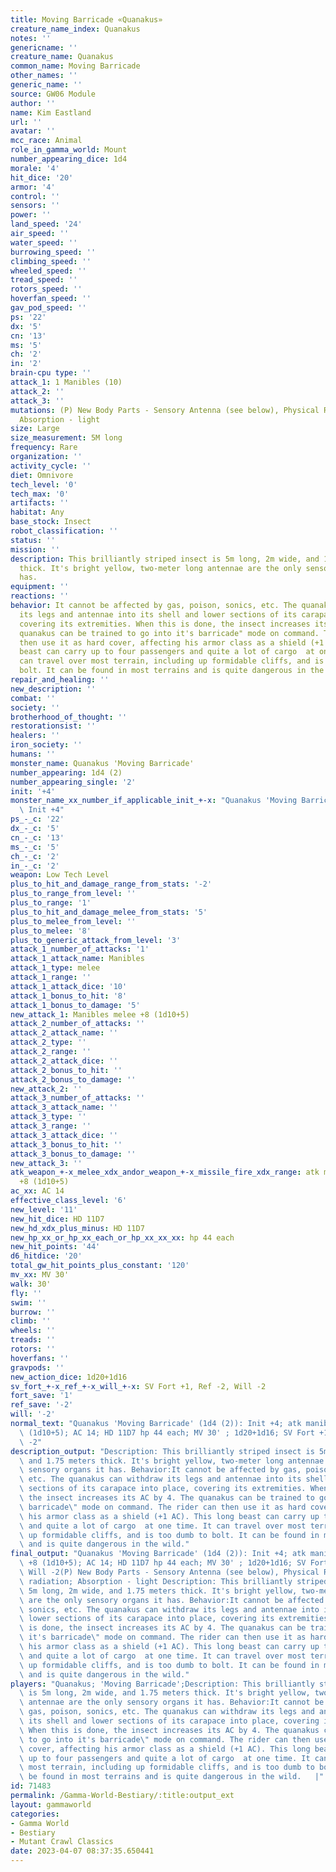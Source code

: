 ```yaml
---
title: Moving Barricade «Quanakus»
creature_name_index: Quanakus
notes: ''
genericname: ''
creature_name: Quanakus
common_name: Moving Barricade
other_names: ''
generic_name: ''
source: GW06 Module
author: ''
name: Kim Eastland
url: ''
avatar: ''
mcc_race: Animal
role_in_gamma_world: Mount
number_appearing_dice: 1d4
morale: '4'
hit_dice: '20'
armor: '4'
control: ''
sensors: ''
power: ''
land_speed: '24'
air_speed: ''
water_speed: ''
burrowing_speed: ''
climbing_speed: ''
wheeled_speed: ''
tread_speed: ''
rotors_speed: ''
hoverfan_speed: ''
gav_pod_speed: ''
ps: '22'
dx: '5'
cn: '13'
ms: '5'
ch: '2'
in: '2'
brain-cpu type: ''
attack_1: 1 Manibles (10)
attack_2: ''
attack_3: ''
mutations: (P) New Body Parts - Sensory Antenna (see below), Physical Reflection  radiation;
  Absorption - light
size: Large
size_measurement: 5M long
frequency: Rare
organization: ''
activity_cycle: ''
diet: Omnivore
tech_level: '0'
tech_max: '0'
artifacts: ''
habitat: Any
base_stock: Insect
robot_classification: ''
status: ''
mission: ''
description: This brilliantly striped insect is 5m long, 2m wide, and 1.75 meters
  thick. It's bright yellow, two-meter long antennae are the only sensory organs it
  has.
equipment: ''
reactions: ''
behavior: It cannot be affected by gas, poison, sonics, etc. The quanakus can withdraw
  its legs and antennae into its shell and lower sections of its carapace into place,
  covering its extremities. When this is done, the insect increases its AC by 4. The
  quanakus can be trained to go into it's barricade" mode on command. The rider can
  then use it as hard cover, affecting his armor class as a shield (+1 AC). This long
  beast can carry up to four passengers and quite a lot of cargo  at one time. It
  can travel over most terrain, including up formidable cliffs, and is too dumb to
  bolt. It can be found in most terrains and is quite dangerous in the wild.
repair_and_healing: ''
new_description: ''
combat: ''
society: ''
brotherhood_of_thought: ''
restorationsist: ''
healers: ''
iron_society: ''
humans: ''
monster_name: Quanakus 'Moving Barricade'
number_appearing: 1d4 (2)
number_appearing_single: '2'
init: '+4'
monster_name_xx_number_if_applicable_init_+-x: "Quanakus 'Moving Barricade' (1d4 (2)):\
  \ Init +4"
ps_-_c: '22'
dx_-_c: '5'
cn_-_c: '13'
ms_-_c: '5'
ch_-_c: '2'
in_-_c: '2'
weapon: Low Tech Level
plus_to_hit_and_damage_range_from_stats: '-2'
plus_to_range_from_level: ''
plus_to_range: '1'
plus_to_hit_and_damage_melee_from_stats: '5'
plus_to_melee_from_level: ''
plus_to_melee: '8'
plus_to_generic_attack_from_level: '3'
attack_1_number_of_attacks: '1'
attack_1_attack_name: Manibles
attack_1_type: melee
attack_1_range: ''
attack_1_attack_dice: '10'
attack_1_bonus_to_hit: '8'
attack_1_bonus_to_damage: '5'
new_attack_1: Manibles melee +8 (1d10+5)
attack_2_number_of_attacks: ''
attack_2_attack_name: ''
attack_2_type: ''
attack_2_range: ''
attack_2_attack_dice: ''
attack_2_bonus_to_hit: ''
attack_2_bonus_to_damage: ''
new_attack_2: ''
attack_3_number_of_attacks: ''
attack_3_attack_name: ''
attack_3_type: ''
attack_3_range: ''
attack_3_attack_dice: ''
attack_3_bonus_to_hit: ''
attack_3_bonus_to_damage: ''
new_attack_3: ''
atk_weapon_+-x_melee_xdx_andor_weapon_+-x_missile_fire_xdx_range: atk manibles melee
  +8 (1d10+5)
ac_xx: AC 14
effective_class_level: '6'
new_level: '11'
new_hit_dice: HD 11D7
new_hd_xdx_plus_minus: HD 11D7
new_hp_xx_or_hp_xx_each_or_hp_xx_xx_xx: hp 44 each
new_hit_points: '44'
d6_hitdice: '20'
total_gw_hit_points_plus_constant: '120'
mv_xx: MV 30'
walk: 30'
fly: ''
swim: ''
burrow: ''
climb: ''
wheels: ''
treads: ''
rotors: ''
hoverfans: ''
gravpods: ''
new_action_dice: 1d20+1d16
sv_fort_+-x_ref_+-x_will_+-x: SV Fort +1, Ref -2, Will -2
fort_save: '1'
ref_save: '-2'
will: '-2'
normal_text: "Quanakus 'Moving Barricade' (1d4 (2)): Init +4; atk manibles melee +8\
  \ (1d10+5); AC 14; HD 11D7 hp 44 each; MV 30' ; 1d20+1d16; SV Fort +1, Ref -2, Will\
  \ -2"
description_output: "Description: This brilliantly striped insect is 5m long, 2m wide,\
  \ and 1.75 meters thick. It's bright yellow, two-meter long antennae are the only\
  \ sensory organs it has. Behavior:It cannot be affected by gas, poison, sonics,\
  \ etc. The quanakus can withdraw its legs and antennae into its shell and lower\
  \ sections of its carapace into place, covering its extremities. When this is done,\
  \ the insect increases its AC by 4. The quanakus can be trained to go into it's\
  \ barricade\" mode on command. The rider can then use it as hard cover, affecting\
  \ his armor class as a shield (+1 AC). This long beast can carry up to four passengers\
  \ and quite a lot of cargo  at one time. It can travel over most terrain, including\
  \ up formidable cliffs, and is too dumb to bolt. It can be found in most terrains\
  \ and is quite dangerous in the wild."
final_output: "Quanakus 'Moving Barricade' (1d4 (2)): Init +4; atk manibles melee\
  \ +8 (1d10+5); AC 14; HD 11D7 hp 44 each; MV 30' ; 1d20+1d16; SV Fort +1, Ref -2,\
  \ Will -2(P) New Body Parts - Sensory Antenna (see below), Physical Reflection \
  \ radiation; Absorption - light Description: This brilliantly striped insect is\
  \ 5m long, 2m wide, and 1.75 meters thick. It's bright yellow, two-meter long antennae\
  \ are the only sensory organs it has. Behavior:It cannot be affected by gas, poison,\
  \ sonics, etc. The quanakus can withdraw its legs and antennae into its shell and\
  \ lower sections of its carapace into place, covering its extremities. When this\
  \ is done, the insect increases its AC by 4. The quanakus can be trained to go into\
  \ it's barricade\" mode on command. The rider can then use it as hard cover, affecting\
  \ his armor class as a shield (+1 AC). This long beast can carry up to four passengers\
  \ and quite a lot of cargo  at one time. It can travel over most terrain, including\
  \ up formidable cliffs, and is too dumb to bolt. It can be found in most terrains\
  \ and is quite dangerous in the wild."
players: "Quanakus; 'Moving Barricade';Description: This brilliantly striped insect\
  \ is 5m long, 2m wide, and 1.75 meters thick. It's bright yellow, two-meter long\
  \ antennae are the only sensory organs it has. Behavior:It cannot be affected by\
  \ gas, poison, sonics, etc. The quanakus can withdraw its legs and antennae into\
  \ its shell and lower sections of its carapace into place, covering its extremities.\
  \ When this is done, the insect increases its AC by 4. The quanakus can be trained\
  \ to go into it's barricade\" mode on command. The rider can then use it as hard\
  \ cover, affecting his armor class as a shield (+1 AC). This long beast can carry\
  \ up to four passengers and quite a lot of cargo  at one time. It can travel over\
  \ most terrain, including up formidable cliffs, and is too dumb to bolt. It can\
  \ be found in most terrains and is quite dangerous in the wild.   |"
id: 71483
permalink: /Gamma-World-Bestiary/:title:output_ext
layout: gammaworld
categories:
- Gamma World
- Bestiary
- Mutant Crawl Classics
date: 2023-04-07 08:37:35.650441
---
```

